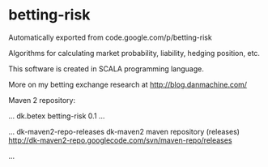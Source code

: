 # betting-risk
Automatically exported from code.google.com/p/betting-risk

Algorithms for calculating market probability, liability, hedging position, etc.

This software is created in SCALA programming language.

More on my betting exchange research at http://blog.danmachine.com/

Maven 2 repository:

...
<dependency>
  <groupId>dk.betex</groupId>
  <artifactId>betting-risk</artifactId>
  <version>0.1</version>
</dependency>
...

...
  <repository>
   <id>dk-maven2-repo-releases</id>
   <name>dk-maven2 maven repository (releases)</name>
   <url>http://dk-maven2-repo.googlecode.com/svn/maven-repo/releases</url>
  </repository>

...
